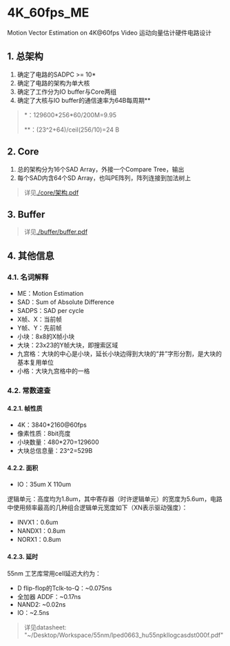 # 4K_60fps_ME

Motion Vector Estimation on 4K@60fps Video 运动向量估计硬件电路设计

## 1. 总架构

1. 确定了电路的SADPC >= 10*
2. 确定了电路的架构为单大核
3. 确定了工作分为IO buffer与Core两组
4. 确定了大核与IO buffer的通信速率为64B每周期**

> *：129600\*256\*60/200M=9.95
>
> **：(23^2+64)/ceil(256/10)=24 B

## 2. Core

1. 总的架构分为16个SAD Array，外接一个Compare Tree，输出
2. 每个SAD内含64个SD Array，也叫PE阵列，阵列连接到加法树上

> 详见[./core/架构.pdf](./core/架构.pdf)

## 3. Buffer

> 详见[./buffer/buffer.pdf](./buffer/buffer.pdf)

## 4. 其他信息

### 4.1. 名词解释

- ME：Motion Estimation
- SAD：Sum of Absolute Difference
- SADPS：SAD per cycle
- X帧、X：当前帧
- Y帧、Y：先前帧
- 小块：8x8的X帧小块
- 大块：23x23的Y帧大块，即搜索区域
- 九宫格：大块的中心是小块，延长小块边得到大块的“井”字形分割，是大块的基本复用单位
- 小格：大块九宫格中的一格

### 4.2. 常数速查

#### 4.2.1. 帧性质

- 4K：3840*2160@60fps
- 像素性质：8bit亮度
- 小块数量：480*270=129600
- 大块总信息量：23^2=529B

#### 4.2.2. 面积

- IO：35um X 110um

逻辑单元：高度均为1.8um，其中寄存器（时许逻辑单元）的宽度为5.6um，电路中使用频率最高的几种组合逻辑单元宽度如下（XN表示驱动强度）：

- INVX1：0.6um
- NANDX1：0.8um
- NORX1：0.8um

#### 4.2.3. 延时

55nm 工艺库常用cell延迟大约为：

- D flip-flop的Tclk-to-Q：~0.075ns
- 全加器 ADDF：~0.17ns
- NAND2: ~0.02ns
- IO：~2.5ns

> 详见datasheet: "~/Desktop/Workspace/55nm/lped0663_hu55npkllogcasdst000f.pdf"
